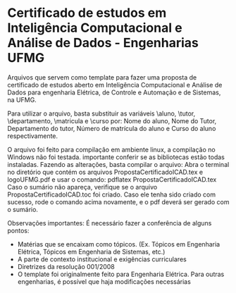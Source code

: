 # Certificado de estudos em Inteligência Computacional e Análise de Dados - Engenharias UFMG

Arquivos que servem como template para fazer uma proposta de certificado de estudos aberto em Inteligência Computacional e Análise de Dados para engenharia Elétrica, de Controle e Automação e de Sistemas, na UFMG.
  
Para utilizar o arquivo, basta substituir as variáveis \aluno, \tutor, \departamento, \matricula e \curso por:
Nome do aluno, Nome do Tutor, Departamento do tutor, Número de matrícula do aluno e Curso do aluno respectivamente.

O arquivo foi feito para compilação em ambiente linux, a compilação no Windows não foi testada.  importante conferir se as bibliotecas estão todas instaladas.
Fazendo as alterações, basta compilar o arquivo:
Abra o terminal no diretório que contém os arquivos PropostaCertificadoICAD.tex e logoUFMG.pdf e usar o comando:
 pdflatex PropostaCertificadoICAD.tex
Caso o sumário não apareça, verifique se o arquivo PropostaCertificadoICAD.toc foi criado.
Caso ele tenha sido criado com sucesso, rode o comando acima novamente, e o pdf deverá ser gerado com o sumário.

Observações importantes:
É necessário fazer a conferência de alguns pontos:
* Matérias que se encaixam como tópicos. (Ex. Tópicos em Engenharia Elétrica, Tópicos em Engenharia de Sistemas, etc.)
* A parte de contexto institucional e exigências curriculares
* Diretrizes da resolução 001/2008
* O template foi originalmente feito para Engenharia Elétrica. Para outras engenharias, é possível que haja modificações necessárias

